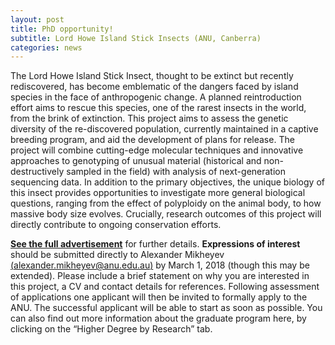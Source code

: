 ```yaml
---
layout: post
title: PhD opportunity!
subtitle: Lord Howe Island Stick Insects (ANU, Canberra)
categories: news
---
```


The Lord Howe Island Stick Insect, thought to be extinct but recently rediscovered, has become emblematic of the dangers faced by island species in the face of anthropogenic change. A planned reintroduction effort aims to rescue this species, one of the rarest insects in the world, from the brink of extinction. This project aims to assess the genetic diversity of the re-discovered population, currently maintained in a captive breeding program, and aid the development of plans for release. The project will combine cutting-edge molecular techniques and innovative approaches to genotyping of unusual material (historical and non-destructively sampled in the field) with analysis of next-generation sequencing data. In addition to the primary objectives, the unique biology of this insect provides opportunities to investigate more general biological questions, ranging from the effect of polyploidy on the animal body, to how massive body size evolves. Crucially, research outcomes of this project will directly contribute to ongoing conservation efforts.

[**See the full advertisement**](http://homologo.us/phd-student-position-to-work-on-lord-howe-stick-insect/) for further details. **Expressions of interest** should be submitted directly to Alexander Mikheyev [(alexander.mikheyev@anu.edu.au)](alexander.mikheyev@anu.edu.au) by March 1, 2018 (though this may be extended). Please include a brief statement on why you are interested in this project, a CV and contact details for references. Following assessment of applications one applicant will then be invited to formally apply to the ANU. The successful applicant will be able to start as soon as possible. You can also find out more information about the graduate program here, by clicking on the “Higher Degree by Research” tab.




